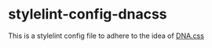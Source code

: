 # stylelint-config-dnacss

This is a stylelint config file to adhere to the idea of
[DNA.css](https://github.com/kalispera/DNA.css)
